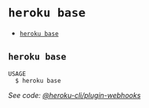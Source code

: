 `heroku base`
=============



* [`heroku base`](#heroku-base)

## `heroku base`

```
USAGE
  $ heroku base
```

_See code: [@heroku-cli/plugin-webhooks](https://github.com/heroku/cli/blob/v7.39.2/src/commands/base.ts)_
